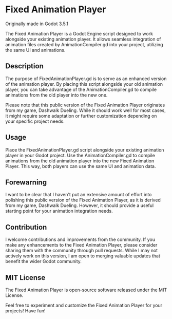 # Fixed Animation Player
Originally made in Godot 3.5.1

The Fixed Animation Player is a Godot Engine script designed to work alongside your existing animation player. It allows seamless integration of animation files created by AnimationCompiler.gd into your project, utilizing the same UI and animations.

## Description
The purpose of FixedAnimationPlayer.gd is to serve as an enhanced version of the animation player. By placing this script alongside your old animation player, you can take advantage of the AnimationCompiler.gd to compile animations from the old player into the new one.

Please note that this public version of the Fixed Animation Player originates from my game, Dashwalk Dueling. While it should work well for most cases, it might require some adaptation or further customization depending on your specific project needs.

## Usage
Place the FixedAnimationPlayer.gd script alongside your existing animation player in your Godot project.
Use the AnimationCompiler.gd to compile animations from the old animation player into the new Fixed Animation Player. This way, both players can use the same UI and animation data.

## Forewarning
I want to be clear that I haven't put an extensive amount of effort into polishing this public version of the Fixed Animation Player, as it is derived from my game, Dashwalk Dueling. However, it should provide a useful starting point for your animation integration needs.

## Contribution
I welcome contributions and improvements from the community. If you make any enhancements to the Fixed Animation Player, please consider sharing them with the community through pull requests. While I may not actively work on this version, I am open to merging valuable updates that benefit the wider Godot community.

## MIT License
The Fixed Animation Player is open-source software released under the MIT License.

Feel free to experiment and customize the Fixed Animation Player for your projects! Have fun!
